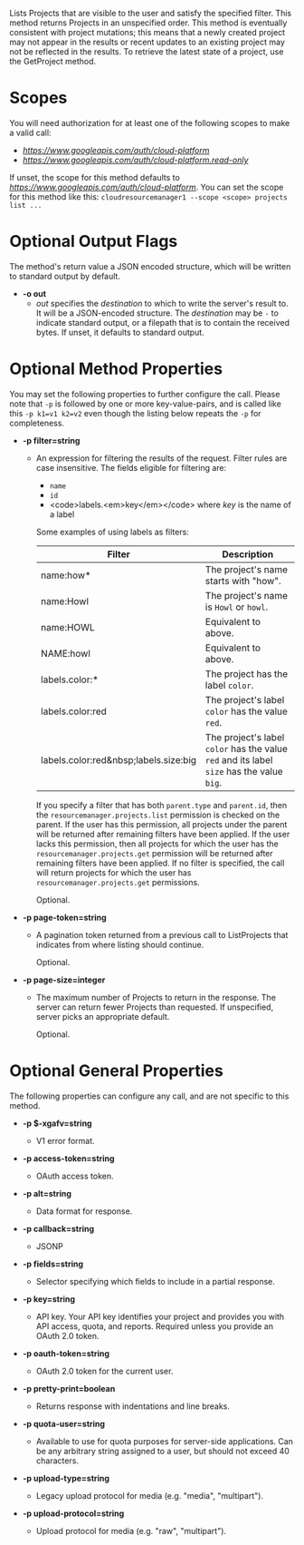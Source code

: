 Lists Projects that are visible to the user and satisfy the
specified filter. This method returns Projects in an unspecified order.
This method is eventually consistent with project mutations; this means
that a newly created project may not appear in the results or recent
updates to an existing project may not be reflected in the results. To
retrieve the latest state of a project, use the
GetProject method.
# Scopes

You will need authorization for at least one of the following scopes to make a valid call:

* *https://www.googleapis.com/auth/cloud-platform*
* *https://www.googleapis.com/auth/cloud-platform.read-only*

If unset, the scope for this method defaults to *https://www.googleapis.com/auth/cloud-platform*.
You can set the scope for this method like this: `cloudresourcemanager1 --scope <scope> projects list ...`

# Optional Output Flags

The method's return value a JSON encoded structure, which will be written to standard output by default.

* **-o out**
    - *out* specifies the *destination* to which to write the server's result to.
      It will be a JSON-encoded structure.
      The *destination* may be `-` to indicate standard output, or a filepath that is to contain the received bytes.
      If unset, it defaults to standard output.
# Optional Method Properties

You may set the following properties to further configure the call. Please note that `-p` is followed by one 
or more key-value-pairs, and is called like this `-p k1=v1 k2=v2` even though the listing below repeats the
`-p` for completeness.

* **-p filter=string**
    - An expression for filtering the results of the request.  Filter rules are
        case insensitive. The fields eligible for filtering are:
        
        + `name`
        + `id`
        + &lt;code&gt;labels.&lt;em&gt;key&lt;/em&gt;&lt;/code&gt; where *key* is the name of a label
        
        Some examples of using labels as filters:
        
        |Filter|Description|
        |------|-----------|
        |name:how*|The project&#39;s name starts with &#34;how&#34;.|
        |name:Howl|The project&#39;s name is `Howl` or `howl`.|
        |name:HOWL|Equivalent to above.|
        |NAME:howl|Equivalent to above.|
        |labels.color:*|The project has the label `color`.|
        |labels.color:red|The project&#39;s label `color` has the value `red`.|
        |labels.color:red&amp;nbsp;labels.size:big|The project&#39;s label `color` has the value `red` and its label `size` has the value `big`.
        
        If you specify a filter that has both `parent.type` and `parent.id`, then
        the `resourcemanager.projects.list` permission is checked on the parent.
        If the user has this permission, all projects under the parent will be
        returned after remaining filters have been applied. If the user lacks this
        permission, then all projects for which the user has the
        `resourcemanager.projects.get` permission will be returned after remaining
        filters have been applied. If no filter is specified, the call will return
        projects for which the user has `resourcemanager.projects.get` permissions.
        
        Optional.

* **-p page-token=string**
    - A pagination token returned from a previous call to ListProjects
        that indicates from where listing should continue.
        
        Optional.

* **-p page-size=integer**
    - The maximum number of Projects to return in the response.
        The server can return fewer Projects than requested.
        If unspecified, server picks an appropriate default.
        
        Optional.

# Optional General Properties

The following properties can configure any call, and are not specific to this method.

* **-p $-xgafv=string**
    - V1 error format.

* **-p access-token=string**
    - OAuth access token.

* **-p alt=string**
    - Data format for response.

* **-p callback=string**
    - JSONP

* **-p fields=string**
    - Selector specifying which fields to include in a partial response.

* **-p key=string**
    - API key. Your API key identifies your project and provides you with API access, quota, and reports. Required unless you provide an OAuth 2.0 token.

* **-p oauth-token=string**
    - OAuth 2.0 token for the current user.

* **-p pretty-print=boolean**
    - Returns response with indentations and line breaks.

* **-p quota-user=string**
    - Available to use for quota purposes for server-side applications. Can be any arbitrary string assigned to a user, but should not exceed 40 characters.

* **-p upload-type=string**
    - Legacy upload protocol for media (e.g. &#34;media&#34;, &#34;multipart&#34;).

* **-p upload-protocol=string**
    - Upload protocol for media (e.g. &#34;raw&#34;, &#34;multipart&#34;).
